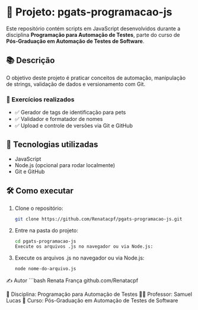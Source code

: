 # 🐶 Projeto: pgats-programacao-js

Este repositório contém scripts em JavaScript desenvolvidos durante a disciplina **Programação para Automação de Testes**, parte do curso de **Pós-Graduação em Automação de Testes de Software**.

## 📚 Descrição

O objetivo deste projeto é praticar conceitos de automação, manipulação de strings, validação de dados e versionamento com Git.

### 🚀 Exercícios realizados

- ✅ Gerador de tags de identificação para pets
- ✅ Validador e formatador de nomes
- ✅ Upload e controle de versões via Git e GitHub

## 🧪 Tecnologias utilizadas

- JavaScript
- Node.js (opcional para rodar localmente)
- Git e GitHub

## 🛠️ Como executar

1. Clone o repositório:
   ```bash
   git clone https://github.com/Renatacpf/pgats-programacao-js.git

2. Entre na pasta do projeto:
    ```bash
    cd pgats-programacao-js
    Execute os arquivos .js no navegador ou via Node.js:

3. Execute os arquivos .js no navegador ou via Node.js:
    ```bash
    node nome-do-arquivo.js

✍️ Autor
    ```bash
    Renata França
    github.com/Renatacpf


📘 Disciplina: Programação para Automação de Testes
👨‍🏫 Professor: Samuel Lucas
🏫 Curso: Pós-Graduação em Automação de Testes de Software
